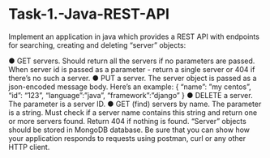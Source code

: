 # Task-1.-Java-REST-API
Implement an application in java which provides a REST API with endpoints for searching, creating and deleting “server” objects:

● GET servers. Should return all the servers if no parameters are passed. When server id
is passed as a parameter - return a single server or 404 if there’s no such a server.
● PUT a server. The server object is passed as a json-encoded message body. Here’s an
example:
{
“name”: ”my centos”,
“id”: “123”,
“language”:”java”,
“framework”:”django”
}
● DELETE a server. The parameter is a server ID.
● GET (find) servers by name. The parameter is a string. Must check if a server name
contains this string and return one or more servers found. Return 404 if nothing is found.
“Server” objects should be stored in MongoDB database.
Be sure that you can show how your application responds to requests using postman, curl or
any other HTTP client.


